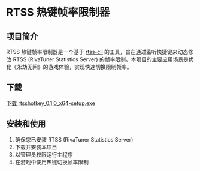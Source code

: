 # RTSS 热键帧率限制器

## 项目简介

RTSS 热键帧率限制器是一个基于 [rtss-cli](https://github.com/xanderfrangos/rtss-cli) 的工具，旨在通过监听快捷键来动态修改 RTSS (RivaTuner Statistics Server) 的帧率限制。本项目的主要应用场景是优化《永劫无间》的游戏体验，实现快速切换限制帧率。

## 下载

[下载 rtsshotkey_0.1.0_x64-setup.exe](https://ghp.ci/https://github.com/hyskr/rtsshotkey/releases/download/v1.0.0/rtsshotkey_0.1.0_x64-setup.exe)

## 安装和使用

1. 确保您已安装 RTSS (RivaTuner Statistics Server)
2. 下载并安装本项目
3. 以管理员权限运行主程序
4. 在游戏中使用热键切换帧率限制
